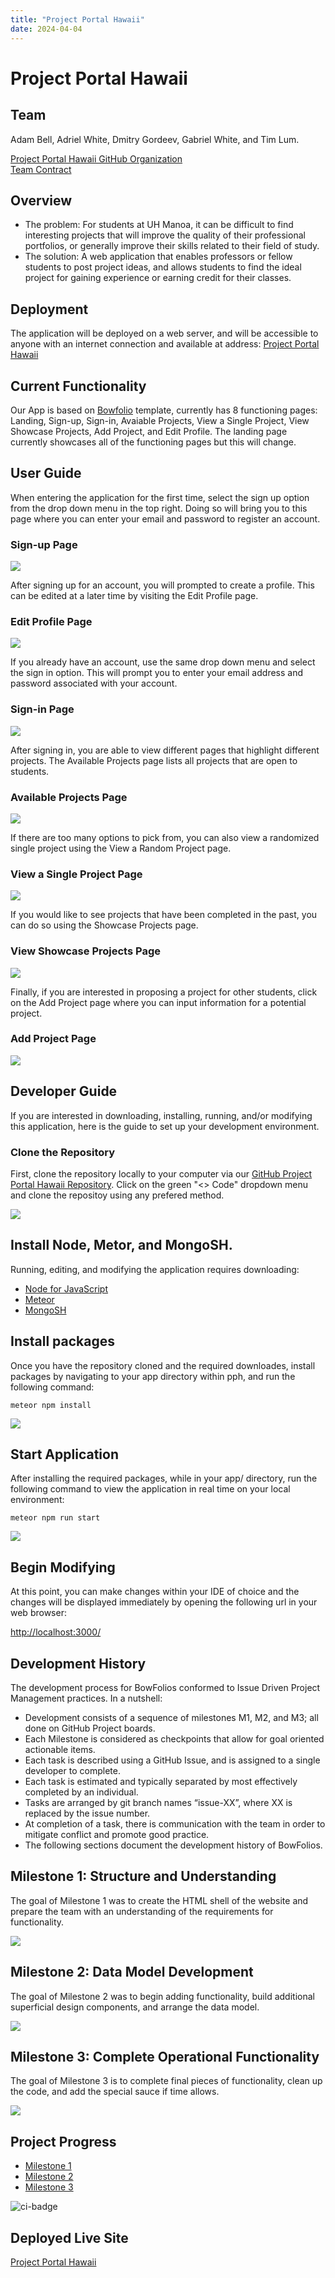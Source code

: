 ```yaml
---
title: "Project Portal Hawaii"
date: 2024-04-04
---
```

# Project Portal Hawaii
## Team
Adam Bell, Adriel White, Dmitry Gordeev, Gabriel White, and Tim Lum.

[Project Portal Hawaii GitHub Organization](https://github.com/project-portal-hawaii)   
[Team Contract](team-contract.md)   

## Overview
* The problem: For students at UH Manoa, it can be difficult to find interesting projects that will improve the quality of their professional portfolios, or generally improve their skills related to their field of study. 
* The solution: A web application that enables professors or fellow students to post project ideas, and allows students to find the ideal project for gaining experience or earning credit for their classes.   

## Deployment
The application will be deployed on a web server, and will be accessible to anyone with an internet connection and available at address: [Project Portal Hawaii](https://project-portal.live/)   

## Current Functionality
Our App is based on [Bowfolio](https://bowfolios.github.io) template, currently has 8 functioning pages: Landing, Sign-up, Sign-in, Avaiable Projects, View a Single Project, View Showcase Projects, Add Project, and Edit Profile. The landing page currently showcases all of the functioning pages but this will change.   

## User Guide
When entering the application for the first time, select the sign up option from the drop down menu in the top right. Doing so will bring you to this page where you can enter your email and password to register an account.   

### Sign-up Page
<img src="./images/sign-up.png" />    

After signing up for an account, you will prompted to create a profile. This can be edited at a later time by visiting the Edit Profile page.   

### Edit Profile Page
<img src="./images/edit-profile.png" />   

If you already have an account, use the same drop down menu and select the sign in option. This will prompt you to enter your email address and password associated with your account.   

### Sign-in Page
<img src="./images/sign-in.png" />   

After signing in, you are able to view different pages that highlight different projects. The Available Projects page lists all projects that are open to students.   

### Available Projects Page
<img src="./images/available-projects.png" />   

If there are too many options to pick from, you can also view a randomized single project using the View a Random Project page.   

### View a Single Project Page
<img src="./images/single-project.png" />   

If you would like to see projects that have been completed in the past, you can do so using the Showcase Projects page.   

### View Showcase Projects Page
<img src="./images/showcase.png" />   

Finally, if you are interested in proposing a project for other students, click on the Add Project page where you can input information for a potential project.   

### Add Project Page
<img src="./images/add-project.png" />   

## Developer Guide
If you are interested in downloading, installing, running, and/or modifying this application, here is the guide to set up your development environment.   

### Clone the Repository
First, clone the repository locally to your computer via our [GitHub Project Portal Hawaii Repository](https://github.com/project-portal-hawaii/pph). Click on the green "<> Code" dropdown menu and clone the repositoy using any prefered method.   

<img src="./images/github-clone.png" />   

## Install Node, Metor, and MongoSH.
Running, editing, and modifying the application requires downloading:
* [Node for JavaScript](https://nodejs.org/en/download)
* [Meteor](https://docs.meteor.com/install.html)
* [MongoSH](https://www.mongodb.com/docs/mongodb-shell/install/)   

## Install packages
Once you have the repository cloned and the required downloades, install packages by navigating to your app directory within pph, and run the following command:   

```meteor npm install```   

<img src="./images/meteor-npm-install.png" />   

## Start Application
After installing the required packages, while in your app/ directory, run the following command to view the application in real time on your local environment:   

```meteor npm run start```   

<img src="./images/meteor-npm-run-start.png" />   

## Begin Modifying
At this point, you can make changes within your IDE of choice and the changes will be displayed immediately by opening the following url in your web browser:    

[http://localhost:3000/](http://localhost:3000/)   


## Development History
The development process for BowFolios conformed to Issue Driven Project Management practices. In a nutshell:

* Development consists of a sequence of milestones M1, M2, and M3; all done on GitHub Project boards.
* Each Milestone is considered as checkpoints that allow for goal oriented actionable items.
* Each task is described using a GitHub Issue, and is assigned to a single developer to complete.
* Each task is estimated and typically separated by most effectively completed by an individual.
* Tasks are arranged by git branch names “issue-XX”, where XX is replaced by the issue number.
* At completion of a task, there is communication with the team in order to mitigate conflict and promote good practice.
* The following sections document the development history of BowFolios.

## Milestone 1: Structure and Understanding
The goal of Milestone 1 was to create the HTML shell of the website and prepare the team with an understanding of the requirements for functionality.

<img src="./images/ssm1.png" />   

## Milestone 2: Data Model Development
The goal of Milestone 2 was to begin adding functionality, build additional superficial design components, and arrange the data model.

<img src="./images/ssm2.png" />   

## Milestone 3: Complete Operational Functionality 
The goal of Milestone 3 is to complete final pieces of functionality, clean up the code, and add the special sauce if time allows.

<img src="./images/ssm3.png" />   

## Project Progress
* [Milestone 1](https://github.com/orgs/project-portal-hawaii/projects/1)
* [Milestone 2](https://github.com/orgs/project-portal-hawaii/projects/2)
* [Milestone 3](https://github.com/orgs/project-portal-hawaii/projects/6)   
  
![ci-badge](https://github.com/project-portal-hawaii/pph/workflows/ci-project-portal/badge.svg)

## Deployed Live Site
<a href="https://project-portal.live/">Project Portal Hawaii</a>

